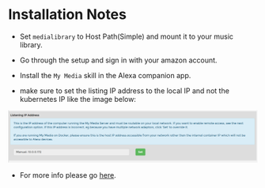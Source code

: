 # Installation Notes

- Set `medialibrary` to Host Path(Simple) and mount it to your music library.

- Go through the setup and sign in with your amazon account.

- Install the `My Media` skill in the Alexa companion app.

- make sure to set the listing IP address to the local IP and not the kubernetes IP like the image below:

![listeningIpAddress](imgs/listeningIpAddress.png)

- For more info please go [here](https://www.mymediaalexa.com/).

